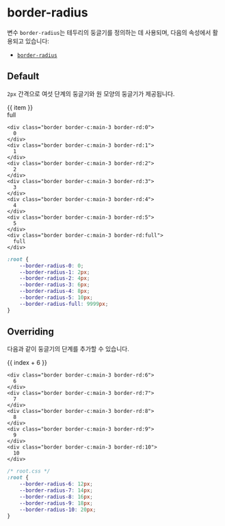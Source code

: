 <script setup>
import ExampleSection from "../components/ExampleSection.vue"
</script>

# border-radius

변수 `border-radius`는 테두리의 둥글기를 정의하는 데 사용되며, 다음의 속성에서 활용되고 있습니다:

-   [`border-radius`](../utility/border/border-radius.md)

## Default

`2px` 간격으로 여섯 단계의 둥글기와 원 모양의 둥글기가 제공됩니다.

<ExampleSection>
    <div class="d:flex gap:3">
        <div v-for="item of Array.from({length: 6}, (v, i) => i + 0)" class="h:10 w:10" :class="`d:flex ai:center jc:center bg-color:base-1 border border-c:main-3 border-rd:${item}`" > {{ item }} </div>
        <div class="h:10 w:10 d:flex ai:center jc:center bg-color:base-1 border border-c:main-3 border-rd:full">
            full
        </div>
    </div>
</ExampleSection>

```html{1,4,7,10,13,16,19}
<div class="border border-c:main-3 border-rd:0">
  0
</div>
<div class="border border-c:main-3 border-rd:1">
  1
</div>
<div class="border border-c:main-3 border-rd:2">
  2
</div>
<div class="border border-c:main-3 border-rd:3">
  3
</div>
<div class="border border-c:main-3 border-rd:4">
  4
</div>
<div class="border border-c:main-3 border-rd:5">
  5
</div>
<div class="border border-c:main-3 border-rd:full">
  full
</div>
```

```css
:root {
    --border-radius-0: 0;
    --border-radius-1: 2px;
    --border-radius-2: 4px;
    --border-radius-3: 6px;
    --border-radius-4: 8px;
    --border-radius-5: 10px;
    --border-radius-full: 9999px;
}
```

## Overriding

다음과 같이 둥글기의 단계를 추가할 수 있습니다.

<ExampleSection>
    <div class="d:flex gap:3">
        <div v-for="rad, index of Array.from({length: 5}, (v, i) => 2 * i + 12)" 
        class="h:10 w:10 d:flex ai:center jc:center bg-color:base-1 border border-c:main-3" 
        :style="`border-radius:${rad}px`"> {{ index + 6 }} </div>
    </div>
</ExampleSection>

```html{1,4,7,10,13,16,19}
<div class="border border-c:main-3 border-rd:6">
  6
</div>
<div class="border border-c:main-3 border-rd:7">
  7
</div>
<div class="border border-c:main-3 border-rd:8">
  8
</div>
<div class="border border-c:main-3 border-rd:9">
  9
</div>
<div class="border border-c:main-3 border-rd:10">
  10
</div>
```

```css
/* root.css */
:root {
    --border-radius-6: 12px;
    --border-radius-7: 14px;
    --border-radius-8: 16px;
    --border-radius-9: 18px;
    --border-radius-10: 20px;
}
```
